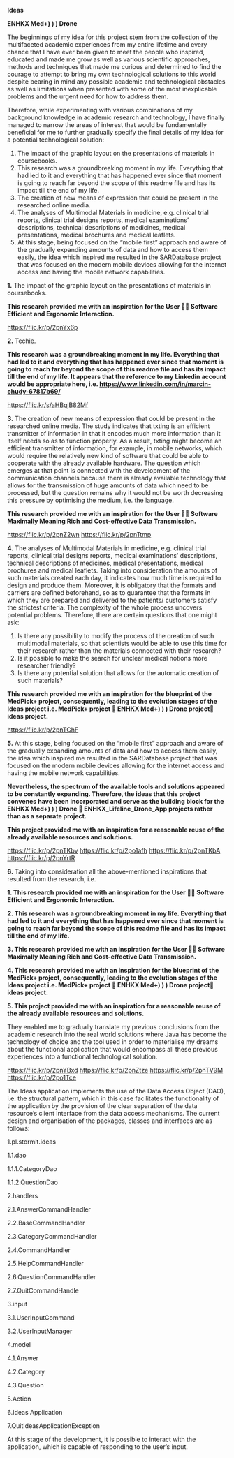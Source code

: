 **Ideas**

**ENHKX Med+) ) ) Drone**




The beginnings of my idea for this project stem from the collection of the multifaceted
academic experiences from my entire lifetime and every chance that I have ever been given
to meet the people who inspired, educated and made me grow as well as various scientific
approaches, methods and techniques that made me curious and determined to find the courage
to attempt to bring my own technological solutions to this world despite bearing in mind
any possible academic and technological obstacles as well as limitations when presented with
some of the most inexplicable problems and the urgent need for how to address them.

Therefore, while experimenting with various combinations of my background knowledge in
academic research and technology, I have finally managed to narrow the areas of interest
that would be fundamentally beneficial for me to further gradually specify the final details
of my idea for a potential technological solution:

1. The impact of the graphic layout on the presentations of materials in coursebooks.
2. This research was a groundbreaking moment in my life. Everything that had led to
   it and everything that has happened ever since that moment is going to reach far
   beyond the scope of this readme file and has its impact till the end of my life.
3. The creation of new means of expression that could be present in the researched
   online media.
4. The analyses of Multimodal Materials in medicine, e.g. clinical trial reports, clinical
   trial designs reports, medical examinations’ descriptions, technical descriptions
   of medicines, medical presentations, medical brochures and medical leaflets.
5. At this stage, being focused on the “mobile first” approach and aware of the gradually
   expanding amounts of data and how to access them easily, the idea which inspired me
   resulted in the SARDatabase project that was focused on the modern mobile devices allowing
   for the internet access and having the mobile network capabilities.


**1.** The impact of the graphic layout on the presentations of materials in coursebooks.

   **This research provided me with an inspiration for the User  Software Efficient
   and Ergonomic Interaction.**

https://flic.kr/p/2pnYx6p


**2.** Techie.

   **This research was a groundbreaking moment in my life. Everything that had led to it
   and everything that has happened ever since that moment is going to reach far beyond
   the scope of this readme file and has its impact till the end of my life.
   It appears that the reference to my Linkedin account would be appropriate here, i.e.
   https://www.linkedin.com/in/marcin-chudy-67817b69/**

https://flic.kr/s/aHBqjB82Mf


**3.** The creation of new means of expression that could be present in the researched online media.
The study indicates that txting is an efficient transmitter of information in that
it encodes much more information than it itself needs so as to function properly. As a result,
txting might become an efficient transmitter of information, for example, in mobile networks,
which would require the relatively new kind of software that could be able to cooperate with
the already available hardware. The question which emerges at that point is connected with the
development of the communication channels because there is already available technology that
allows for the transmission of huge amounts of data which need to be processed, but the
question remains why it would not be worth decreasing this pressure by optimising the medium,
i.e. the language.

   **This research provided me with an inspiration for the User  Software Maximally Meaning Rich
   and Cost-effective Data Transmission.**

https://flic.kr/p/2pnZ2wn
https://flic.kr/p/2pnTtmp


**4.** The analyses of Multimodal Materials in medicine, e.g. clinical trial reports, clinical trial
   designs reports, medical examinations’ descriptions, technical descriptions of medicines,
   medical presentations, medical brochures and medical leaflets.
   Taking into consideration the amounts of such materials created each day, it indicates how
   much time is required to design and produce them. Moreover, it is obligatory that the formats
   and carriers are defined beforehand, so as to guarantee that the formats in which they are
   prepared and delivered to the patients/ customers satisfy the strictest criteria.
   The complexity of the whole process uncovers potential problems. Therefore, there are certain
   questions that one might ask:
1. Is there any possibility to modify the process of the creation of such multimodal
materials, so that scientists would be able to use this time for their research rather
than the materials connected with their research?
2. Is it possible to make the search for unclear medical notions more researcher friendly?
3. Is there any potential solution that allows for the automatic creation of such materials?

   
**This research provided me with an inspiration for the blueprint of the MedPick+ project, consequently,
leading to the evolution stages of the Ideas project i.e.
MedPick+ project  ENHKX Med+) ) ) Drone project ideas project.**

https://flic.kr/p/2pnTChF


**5.** At this stage, being focused on the “mobile first” approach and aware of the gradually expanding
   amounts of data and how to access them easily, the idea which inspired me resulted in the SARDatabase
   project that was focused on the modern mobile devices allowing for the internet access and having
   the mobile network capabilities.

   **Nevertheless, the spectrum of the available tools and solutions appeared to be constantly expanding.
   Therefore, the ideas that this project convenes have been incorporated and serve as the building block
   for the ENHKX Med+) ) ) Drone  ENHKX_Lifeline_Drone_App projects rather than as a separate project.**


   **This project provided me with an inspiration for a reasonable reuse of the already available resources
   and solutions.**

https://flic.kr/p/2pnTKbv
https://flic.kr/p/2po1afh
https://flic.kr/p/2pnTKbA
https://flic.kr/p/2pnYrtR


**6.** Taking into consideration all the above-mentioned inspirations that resulted from the research, i.e.

   **1. This research provided me with an inspiration for the User  Software Efficient and Ergonomic
      Interaction.**

   **2. This research was a groundbreaking moment in my life. Everything that had led to it and everything
      that has happened ever since that moment is going to reach far beyond the scope of this readme file
      and has its impact till the end of my life.**

   **3. This research provided me with an inspiration for the User  Software Maximally Meaning Rich 
      and Cost-effective Data Transmission.**

   **4. This research provided me with an inspiration for the blueprint of the MedPick+ project, consequently,
      leading to the evolution stages of the Ideas project i.e.
      MedPick+ project  ENHKX Med+) ) ) Drone project ideas project.**

   **5. This project provided me with an inspiration for a reasonable reuse of the already available resources
      and solutions.**

They enabled me to gradually translate my previous conclusions from the academic research into the real world
solutions where Java has become the technology of choice and the tool used in order to materialise my dreams
about the functional application that would encompass all these previous experiences into a functional
technological solution.

https://flic.kr/p/2pnYBxd
https://flic.kr/p/2pnZtze
https://flic.kr/p/2pnTV9M
https://flic.kr/p/2po1Tce


The Ideas application implements the use of the Data Access Object (DAO), i.e. the structural pattern, which in
this case facilitates the functionality of the application by the provision of the clear separation of the data
resource’s client interface from the data access mechanisms.
The current design and organisation of the packages, classes and interfaces are as follows:

1.pl.stormit.ideas

1.1.dao

1.1.1.CategoryDao

1.1.2.QuestionDao

2.handlers

2.1.AnswerCommandHandler

2.2.BaseCommandHandler

2.3.CategoryCommandHandler

2.4.CommandHandler

2.5.HelpCommandHandler

2.6.QuestionCommandHandler

2.7.QuitCommandHandle

3.input

3.1.UserInputCommand

3.2.UserInputManager

4.model

4.1.Answer

4.2.Category

4.3.Question

5.Action

6.Ideas Application

7.QuitIdeasApplicationException


At this stage of the development, it is possible to interact with the application, which is capable of responding
to the user’s input.

